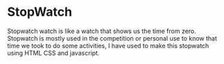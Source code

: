 # StopWatch
Stopwatch watch is like a watch that shows us the time from zero. Stopwatch is mostly                                 used in the competition or personal use to know that time we took to do some activities, I have used to make this stopwatch using HTML CSS and javascript.
